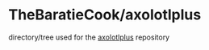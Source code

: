 
# TheBaratieCook/axolotlplus

directory/tree used for the [axolotlplus](https://github.com/ThatBaratieCook/AxolotlPlus) repository
